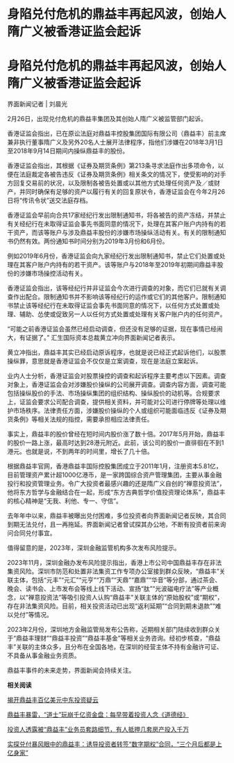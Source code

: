 # 身陷兑付危机的鼎益丰再起风波，创始人隋广义被香港证监会起诉

# 身陷兑付危机的鼎益丰再起风波，创始人隋广义被香港证监会起诉

界面新闻记者 | 刘晨光

2月26日，出现兑付危机的鼎益丰集团及其创始人隋广义被监管部门起诉。

香港证监会指出，已在原讼法庭对鼎益丰控股集团国际有限公司（鼎益丰）前主席兼非执行董事隋广义及另外20名人士展开法律程序，指他们涉嫌在2018年3月1日至2018年9月14日期间内操纵鼎益丰的股份。

香港证监会指出，其根据《证券及期货条例》第213条寻求法庭作出多项命令，以便在法庭裁定各被告违反《证券及期货条例》相关条文的情况下，使受影响的对手方回复交易前的状况，以及限制各被告处置或以其他方式处理任何资产及／或财产，并同时确保有足够的资产以履行有关的回复原状令，香港证监会在今年2月26日将“传讯令状”送交法庭存档。

香港证监会早前向合共17家经纪行发出限制通知书，将各被告的资产冻结，并禁止有关经纪行在未取得证监会事先书面同意的情况下，处理在其客户账户内持有的若干资产，而该等账户与涉及鼎益丰股份的涉嫌市场操纵活动有关。有关的限制通知书仍然有效。两份通知书时间分别为2019年3月份和6月份。

例如2019年6月份，香港证监会向九家经纪行发出限制通知书，禁止它们处置或处理在其客户账户内持有的若干资产。该等账户与2018年至2019年初期间鼎益丰股份的涉嫌市场操控活动有关。

香港证监会指出，该等经纪行并非证监会今次进行调查的对象，而它们已就有关调查作出配合。限制通知书并不影响该等经纪行的运作或它们的其他客户。限制通知书禁止该等经纪行在未取得证监会事先书面同意的情况下，以任何方式处置或处理、辅助、怂使或促致另一人以任何方式处置或处理有关客户账户内的任何资产。

“可能之前香港证监会虽然已经启动调查，但还没有足够的证据，现在事情已经闹大，有证据了。” 汇生国际资本总裁黄立冲向界面新闻记者表示。

黄立冲指出，鼎益丰其实已经启动原诉程序，也就是说已经正式起诉他们，以股票操纵罪，意思就是香港证监会不仅仅是立案调查，现在是法庭立案起诉。

业内人士分析，香港证监会对股票操控的调查和起诉程序主要考虑以下因素。调查对象上，香港证监会会对涉嫌股价操纵的公司展开调查。调查内容方面，调查可能包括操纵股价的手法、市场操纵集团的组织结构、操纵股价的动机等。合规要求上，证监会要求公司配合调查，提供相关资料，并可能对公司进行停牌等处理以维护市场秩序。法律责任方面，涉嫌股价操纵的个人或组织可能面临违反《证券及期货条例》等相关法规的指控，需要承担相应法律责任。

事实上，鼎益丰的股价曾经在短时间内股价涨了数十倍。2017年5月开始，鼎益丰的股价一路上涨，最高时达到28港元附近。此前，该公司的股价一直徘徊在不到1港元。也就是说，不到两年的时间里，增长了几十倍。

根据鼎益丰官网，香港鼎益丰国际控股集团成立于2011年1月，注册资本5.81亿，目前管理资产累计超1000亿港币，是一家跨国综合资产管理集团，主要从事金融投行和投资管理业务。令广大投资者最感兴趣的还是隋广义自创的“禅意投资法”，他将东方哲学与金融结合在一起，形成“东方古典哲学价值投资理论体系”，鼎益丰的核心精神是“无我、利他、专一、守信”。

去年年中以来，鼎益丰被曝出兑付困难，多位投资者向界面新闻记者反映，其合同到期无法兑付，且一再拖延。界面新闻记者曾试探其办公地，不断有投资者前来询问合同兑付事宜。

值得留意的是，2023年，深圳金融监管机构多次发布风险提示。

2023年11月，深圳金融办发布风险提示指出，香港上市公司中国鼎益丰存在非法集资风险。深圳市防范和处置非法集资工作专项办公室接到群众反映，“鼎益丰”关联主体，包括“元丰”“元汇”“元亨”“万鼎”“天鼎”“嘉鼎”“华音”等分部，通过茶会、晚会、读书会、上市发布会等线上线下活动、宣扬“肽”“光波磁电疗法”等产业概念，以“禅意投资法”等吸引投资人认购“鼎益丰”关联主体的“原始股权”或“期权”，存在非法集资风险。目前，相关投资活动已出现“返利延期”“合同到期未退款”“难以兑付”等情况。

2023年2月份，深圳地方金融监管局发布公告称，近期相关部门陆续收到群众关于“鼎益丰理财”“鼎益丰投资”“鼎益丰基金”等相关业务咨询。经初步核查，“鼎益丰”关联的主体众多，且分布在全国各地，在深圳的经营主体不持有金融许可证、不具备从事金融业务资质。

鼎益丰事件的未来走势，界面新闻会持续关注。

**相关阅读**

[揭开鼎益丰百亿美元中东投资疑云 ](https://news.qq.com/rain/a/20240131A0A1CC00)

[鼎益丰暴雷，“道士”玩崩千亿资金盘：每早带着投资人念《道德经》
](https://news.qq.com/rain/a/20240122A095RN00)

[投资人透露被“鼎益丰”业务员套路细节，有人抵押几套房产投入千万
](https://news.qq.com/rain/a/20240118A06N7500)

[实探兑付暴风眼中的鼎益丰：诱导投资者转签“数字期权”合同，“三个月后都是上亿身家”
](https://news.qq.com/rain/a/20240118A044B300)

